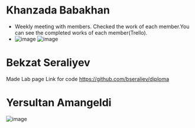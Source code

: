 # Khanzada Babakhan	
* Weekly meeting with members. Checked the work of each member.You can see the completed works of each member(Trello).
* ![image](https://user-images.githubusercontent.com/78099157/166157926-95025779-9dd7-42ad-8e73-9e55aa262d3d.png)
![image](https://user-images.githubusercontent.com/78099157/166157939-ace597ed-22eb-45b8-835d-9af17918b4e9.png)

#	Bekzat Seraliyev
Made Lab page
Link for code https://github.com/bseraliev/diploma
# Yersultan Amangeldi
![image](https://user-images.githubusercontent.com/47381215/166237123-9d3ca681-ffca-4161-bba6-457f792dca2b.png)

